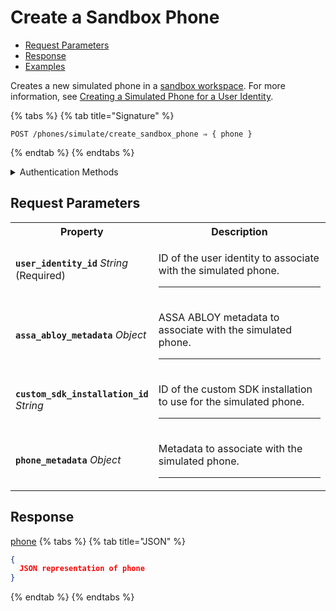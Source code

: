 # Create a Sandbox Phone

- [Request Parameters](./#request-parameters)
- [Response](./#response)
- [Examples](./#examples)

Creates a new simulated phone in a [sandbox workspace](../../../core-concepts/workspaces/README.md#sandbox-workspaces). For more information, see [Creating a Simulated Phone for a User Identity](../../../capability-guides/mobile-access/developing-in-a-sandbox-workspace.md#creating-a-simulated-phone-for-a-user-identity).

{% tabs %}
{% tab title="Signature" %}
```
POST /phones/simulate/create_sandbox_phone ⇒ { phone }
```
{% endtab %}
{% endtabs %}

<details>

<summary>Authentication Methods</summary>

- API key
- Personal access token
  <br>Must also include the `seam-workspace` header in the request.

To learn more, see [Authentication](https://docs.seam.co/latest/api/authentication).
</details>

## Request Parameters

<table>
<tr><th width="25%">Property</th><th>Description</th></tr>
<tr><td><strong><code>user_identity_id</code></strong> <i>String</i> (Required)</td>
<td>

ID of the user identity to associate with the simulated phone.

---
</td></tr>
<tr><td><strong><code>assa_abloy_metadata</code></strong> <i>Object</i></td>
<td>

ASSA ABLOY metadata to associate with the simulated phone.

---
</td></tr>
<tr><td><strong><code>custom_sdk_installation_id</code></strong> <i>String</i></td>
<td>

ID of the custom SDK installation to use for the simulated phone.

---
</td></tr>
<tr><td><strong><code>phone_metadata</code></strong> <i>Object</i></td>
<td>

Metadata to associate with the simulated phone.

---
</td></tr>
</table>

## Response

[phone](./)
{% tabs %}
{% tab title="JSON" %}
```json
{
  JSON representation of phone
}
```
{% endtab %}
{% endtabs %}
